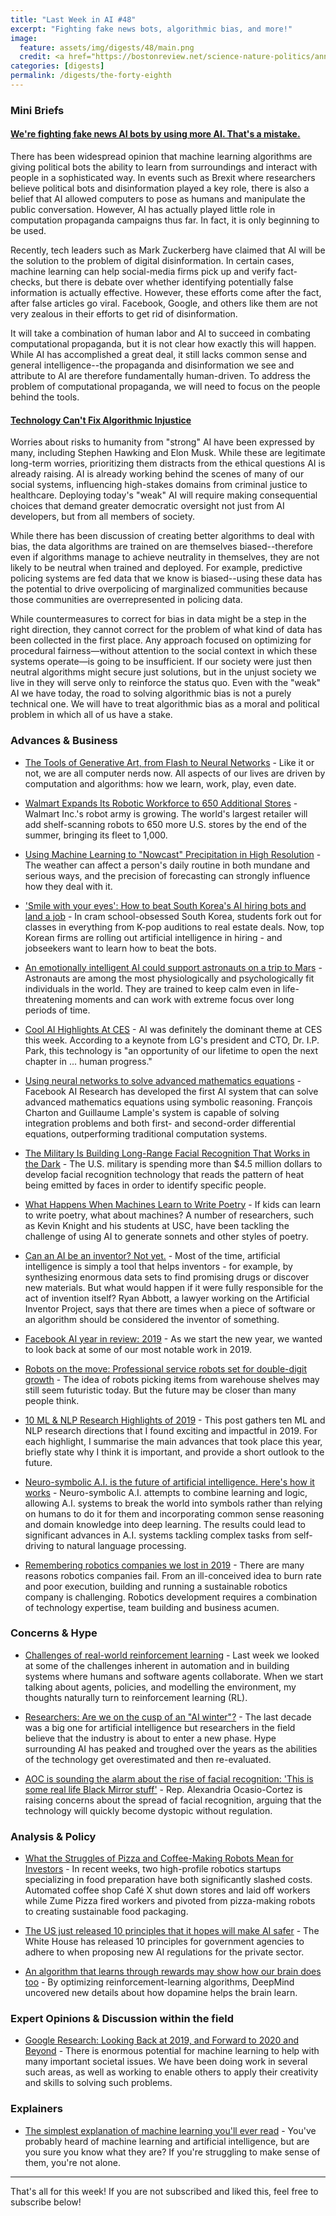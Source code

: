 ```yaml
---
title: "Last Week in AI #48"
excerpt: "Fighting fake news bots, algorithmic bias, and more!"
image:
  feature: assets/img/digests/48/main.png
  credit: <a href="https://bostonreview.net/science-nature-politics/annette-zimmermann-elena-di-rosa-hochan-kim-technology-cant-fix-algorithmic"> Annette Zimmermann, Elena Di Rosa, Hochan Kim / Boston Review
categories: [digests]
permalink: /digests/the-forty-eighth
---
```


### Mini Briefs

#### [We're fighting fake news AI bots by using more AI. That's a mistake.](https://www.technologyreview.com/s/614810/were-fighting-fake-news-ai-bots-by-using-more-ai-thats-a-mistake/)

There has been widespread opinion that machine learning algorithms are giving political bots the ability to learn from surroundings and interact with people in a sophisticated way. In events such as Brexit where researchers believe political bots and disinformation played a key role, there is also a belief that AI allowed computers to pose as humans and manipulate the public conversation. However, AI has actually played little role in computation propaganda campaigns thus far. In fact, it is only beginning to be used.

Recently, tech leaders such as Mark Zuckerberg have claimed that AI will be the solution to the problem of digital disinformation. In certain cases, machine learning can help social-media firms pick up and verify fact-checks, but there is debate over whether identifying potentially false information is actually effective. However, these efforts come after the fact, after false articles go viral. Facebook, Google, and others like them are not very zealous in their efforts to get rid of disinformation.

It will take a combination of human labor and AI to succeed in combating computational propaganda, but it is not clear how exactly this will happen. While AI has accomplished a great deal, it still lacks common sense and general intelligence--the propaganda and disinformation we see and attribute to AI are therefore fundamentally human-driven. To address the problem of computational propaganda, we will need to focus on the people behind the tools.

#### [Technology Can't Fix Algorithmic Injustice](https://bostonreview.net/science-nature-politics/annette-zimmermann-elena-di-rosa-hochan-kim-technology-cant-fix-algorithmic)

Worries about risks to humanity from "strong" AI have been expressed by many, including Stephen Hawking and Elon Musk. While these are legitimate long-term worries, prioritizing them distracts from the ethical questions AI is already raising. AI is already working behind the scenes of many of our social systems, influencing high-stakes domains from criminal justice to healthcare. Deploying today's "weak" AI will require making consequential choices that demand greater democratic oversight not just from AI developers, but from all members of society.

While there has been discussion of creating better algorithms to deal with bias, the data algorithms are trained on are themselves biased--therefore even if algorithms manage to achieve neutrality in themselves, they are not likely to be neutral when trained and deployed. For example, predictive policing systems are fed data that we know is biased--using these data has the potential to drive overpolicing of marginalized communities because those communities are overrepresented in policing data.

While countermeasures to correct for bias in data might be a step in the right direction, they cannot correct for the problem of what kind of data has been collected in the first place. Any approach focused on optimizing for procedural fairness—without attention to the social context in which these systems operate—is going to be insufficient. If our society were just then neutral algorithms might secure just solutions, but in the unjust society we live in they will serve only to reinforce the status quo. Even with the "weak" AI we have today, the road to solving algorithmic bias is not a purely technical one. We will have to treat algorithmic bias as a moral and political problem in which all of us have a stake.


### Advances & Business

* [The Tools of Generative Art, from Flash to Neural Networks](https://www.artnews.com/art-in-america/features/generative-art-tools-flash-processing-neural-networks-1202674657/) - Like it or not, we are all computer nerds now. All aspects of our lives are driven by computation and algorithms: how we learn, work, play, even date.

* [Walmart Expands Its Robotic Workforce to 650 Additional Stores](https://www.bloomberg.com/news/articles/2020-01-13/walmart-expands-its-robotic-workforce-to-650-additional-stores) - Walmart Inc.'s robot army is growing. The world's largest retailer will add shelf-scanning robots to 650 more U.S. stores by the end of the summer, bringing its fleet to 1,000.

* [Using Machine Learning to "Nowcast" Precipitation in High Resolution](https://ai.googleblog.com/2020/01/using-machine-learning-to-nowcast.html) - The weather can affect a person's daily routine in both mundane and serious ways, and the precision of forecasting can strongly influence how they deal with it.

* ['Smile with your eyes': How to beat South Korea's AI hiring bots and land a job](https://www.reuters.com/article/us-southkorea-artificial-intelligence-jo-idUSKBN1ZC022) - In cram school-obsessed South Korea, students fork out for classes in everything from K-pop auditions to real estate deals. Now, top Korean firms are rolling out artificial intelligence in hiring - and jobseekers want to learn how to beat the bots.

* [An emotionally intelligent AI could support astronauts on a trip to Mars](https://www.technologyreview.com/s/615044/an-emotionally-intelligent-ai-could-support-astronauts-on-a-trip-to-mars/) - Astronauts are among the most physiologically and psychologically fit individuals in the world. They are trained to keep calm even in life-threatening moments and can work with extreme focus over long periods of time.

* [Cool AI Highlights At CES](https://www.forbes.com/sites/tomtaulli/2019/01/13/cool-ai-highlights-at-ces/) - AI was definitely the dominant theme at CES this week. According to a keynote from LG's president and CTO, Dr. I.P. Park, this technology is "an opportunity of our lifetime to open the next chapter in ... human progress."

* [Using neural networks to solve advanced mathematics equations](https://ai.facebook.com/blog/using-neural-networks-to-solve-advanced-mathematics-equations/) - Facebook AI Research has developed the first AI system that can solve advanced mathematics equations using symbolic reasoning. François Charton and Guillaume Lample's system is capable of solving integration problems and both first- and second-order differential equations, outperforming traditional computation systems.

* [The Military Is Building Long-Range Facial Recognition That Works in the Dark](https://onezero.medium.com/the-military-is-building-long-range-facial-recognition-that-works-in-the-dark-4f752fa713e6) - The U.S. military is spending more than $4.5 million dollars to develop facial recognition technology that reads the pattern of heat being emitted by faces in order to identify specific people.

* [What Happens When Machines Learn to Write Poetry](https://www.newyorker.com/culture/annals-of-inquiry/the-mechanical-muse) - If kids can learn to write poetry, what about machines? A number of researchers, such as Kevin Knight and his students at USC, have been tackling the challenge of using AI to generate sonnets and other styles of poetry.

* [Can an AI be an inventor? Not yet.](https://www.technologyreview.com/s/615020/ai-inventor-patent-dabus-intellectual-property-uk-european-patent-office-law/) - Most of the time, artificial intelligence is simply a tool that helps inventors - for example, by synthesizing enormous data sets to find promising drugs or discover new materials. But what would happen if it were fully responsible for the act of invention itself? Ryan Abbott, a lawyer working on the Artificial Inventor Project, says that there are times when a piece of software or an algorithm should be considered the inventor of something.

* [Facebook AI year in review: 2019](https://ai.facebook.com/blog/facebook-ai-year-in-review-2019/) - As we start the new year, we wanted to look back at some of our most notable work in 2019.

* [Robots on the move: Professional service robots set for double-digit growth](https://www2.deloitte.com/us/en/insights/industry/technology/technology-media-and-telecom-predictions/2020/professional-service-robots.html) - The idea of robots picking items from warehouse shelves may still seem futuristic today. But the future may be closer than many people think.

* [10 ML & NLP Research Highlights of 2019](https://ruder.io/research-highlights-2019/) - This post gathers ten ML and NLP research directions that I found exciting and impactful in 2019. For each highlight, I summarise the main advances that took place this year, briefly state why I think it is important, and provide a short outlook to the future.

* [Neuro-symbolic A.I. is the future of artificial intelligence. Here's how it works](https://www.digitaltrends.com/cool-tech/neuro-symbolic-ai-the-future/) - Neuro-symbolic A.I. attempts to combine learning and logic, allowing A.I. systems to break the world into symbols rather than relying on humans to do it for them and incorporating common sense reasoning and domain knowledge into deep learning. The results could lead to significant advances in A.I. systems tackling complex tasks from self-driving to natural language processing.

* [Remembering robotics companies we lost in 2019](https://www.therobotreport.com/robotics-companies-we-lost-2019/) - There are many reasons robotics companies fail. From an ill-conceived idea to burn rate and poor execution, building and running a sustainable robotics company is challenging. Robotics development requires a combination of technology expertise, team building and business acumen.

### Concerns & Hype

* [Challenges of real-world reinforcement learning](https://blog.acolyer.org/2020/01/13/challenges-of-real-world-rl/) - Last week we looked at some of the challenges inherent in automation and in building systems where humans and software agents collaborate. When we start talking about agents, policies, and modelling the environment, my thoughts naturally turn to reinforcement learning (RL).

* [Researchers: Are we on the cusp of an "AI winter"?](https://www.bbc.com/news/technology-51064369) - The last decade was a big one for artificial intelligence but researchers in the field believe that the industry is about to enter a new phase. Hype surrounding AI has peaked and troughed over the years as the abilities of the technology get overestimated and then re-evaluated.

* [AOC is sounding the alarm about the rise of facial recognition: 'This is some real life Black Mirror stuff'](https://www.businessinsider.com/aoc-facial-recognition-similar-to-black-mirror-stuff-2020-1) - Rep. Alexandria Ocasio-Cortez is raising concerns about the spread of facial recognition, arguing that the technology will quickly become dystopic without regulation.

### Analysis & Policy

* [What the Struggles of Pizza and Coffee-Making Robots Mean for Investors](https://fortune.com/2020/01/14/pizza-coffee-robots-ai-investors/) - In recent weeks, two high-profile robotics startups specializing in food preparation have both significantly slashed costs. Automated coffee shop Café X shut down stores and laid off workers while Zume Pizza fired workers and pivoted from pizza-making robots to creating sustainable food packaging.

* [The US just released 10 principles that it hopes will make AI safer](https://www.technologyreview.com/s/615015/ai-regulatory-principles-us-white-house-american-ai-initiatve/) - The White House has released 10 principles for government agencies to adhere to when proposing new AI regulations for the private sector.

* [An algorithm that learns through rewards may show how our brain does too](https://www.technologyreview.com/s/615054/deepmind-ai-reiforcement-learning-reveals-dopamine-neurons-in-brain/) - By optimizing reinforcement-learning algorithms, DeepMind uncovered new details about how dopamine helps the brain learn.

### Expert Opinions & Discussion within the field

* [Google Research: Looking Back at 2019, and Forward to 2020 and Beyond](https://ai.googleblog.com/2020/01/google-research-looking-back-at-2019.html) - There is enormous potential for machine learning to help with many important societal issues. We have been doing work in several such areas, as well as working to enable others to apply their creativity and skills to solving such problems.

### Explainers

* [The simplest explanation of machine learning you'll ever read](https://hackernoon.com/the-simplest-explanation-of-machine-learning-youll-ever-read-bebc0700047c) - You've probably heard of machine learning and artificial intelligence, but are you sure you know what they are? If you're struggling to make sense of them, you're not alone.


<hr>

That's all for this week! If you are not subscribed and liked this, feel free to subscribe below!

